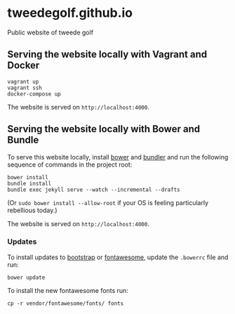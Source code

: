 tweedegolf.github.io
====================

Public website of tweede golf

## Serving the website locally with Vagrant and Docker

    vagrant up
    vagrant ssh
    docker-compose up

The website is served on `http://localhost:4000`.

## Serving the website locally with Bower and Bundle

To serve this website locally, install [bower](http://bower.io/) and [bundler](http://bundler.io/) and run the following sequence of commands in the project root:

    bower install
    bundle install
    bundle exec jekyll serve --watch --incremental --drafts

(Or `sudo bower install --allow-root` if your OS is feeling particularly rebellious today.)

The website is served on `http://localhost:4000`.

### Updates

To install updates to [bootstrap](http://getbootstrap.com/) or [fontawesome](http://fortawesome.github.io/Font-Awesome/), update the `.bowerrc` file and run:

    bower update

To install the new fontawesome fonts run:

    cp -r vendor/fontawesome/fonts/ fonts
